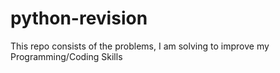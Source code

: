 # python-revision
This repo consists of the problems, I am solving to improve my Programming/Coding Skills
